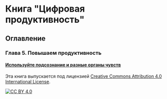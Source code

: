 # Книга "Цифровая продуктивность"

## Оглавление
### Глава 5. Повышаем продуктивность
#### [Используйте подсознание и разные органы чувств](organy-chuvstv.md)

Эта книга выпускается под лицензией [Creative Commons Attribution 4.0 International License][cc-by].

[![CC BY 4.0][cc-by-image]][cc-by]

[cc-by]: LICENSE
[cc-by-image]: https://i.creativecommons.org/l/by/4.0/88x31.png
